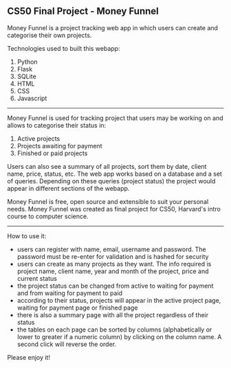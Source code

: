 CS50 Final Project - Money Funnel
---------------------------------

Money Funnel is a project tracking web app in which users can create and categorise their own projects.

Technologies used to built this webapp:
1. Python
2. Flask
2. SQLite
3. HTML
4. CSS
5. Javascript

---------------------------------

Money Funnel is used for tracking project that users may be working on and allows to categorise their status in:
1. Active projects
2. Projects awaiting for payment
3. Finished or paid projects

Users can also see a summary of all projects, sort them by date, client name, price, status, etc.
The web app works based on a database and a set of queries. Depending on these queries (project status) the project would appear in different sections of the webapp.

Money Funnel is free, open source and extensible to suit your personal needs.
Money Funnel was created as final project for CS50, Harvard's intro course to computer science.

---------------------------------

How to use it:

- users can register with name, email, username and password. The password must be re-enter for validation and is hashed for security
- users can create as many projects as they want. The info required is project name, client name, year and month of the project, price and current status
- the project status can be changed from active to waiting for payment and from waiting for payment to paid
- according to their status, projects will appear in the active project page, waiting for payment page or finished page
- there is also a summary page with all the project regardless of their status
- the tables on each page can be sorted by columns (alphabetically or lower to greater if a numeric column) by clicking on the column name. A second click will reverse the order.


Please enjoy it!